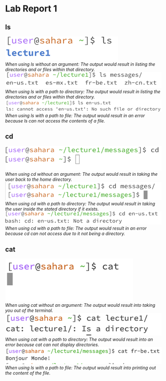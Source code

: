 # __Lab Report 1__

## __ls__
![Image](lsexample2.png) <br>
_When using ls without an argument: The output would result in listing the directories and or files within that directory._ <br/>
![Image](lsexample4.png) <br/>
_When using ls with a path to directory: The output would result in listing the directories and or files within that directory._ <br/>
![Image](lsexample3.png) <br/>
_When using ls with a path to file: The output would result in an error because ls can not access the contents of a file._ <br/>

## __cd__
![Image](cdexample.png) <br/>
_When using cd without an argument: The output would result in taking the user back to the home directory._ <br/>
![Image](cdexample7.png) <br/>
_When using cd with a path to directory: The output would result in taking the user inside the stated directory if it exists._ <br/>
![Image](cdexample4.png) <br/>
_When using cd with a path to file: The output would result in an error because cd can not access due to it not being a directory._ <br/>

## __cat__
![Image](catexample2.png) <br/>
_When using cat without an argument: The output would result into taking you out of the terminal._ <br/>
![Image](catexample3.png) <br/>
_When using cat with a path to directory: The output would result into an error because cat can not display directories._ <br/>
![Image](catexample.png) <br/>
_When using ls with a path to file: The output would result into printing out the content of the file._ <br/>

